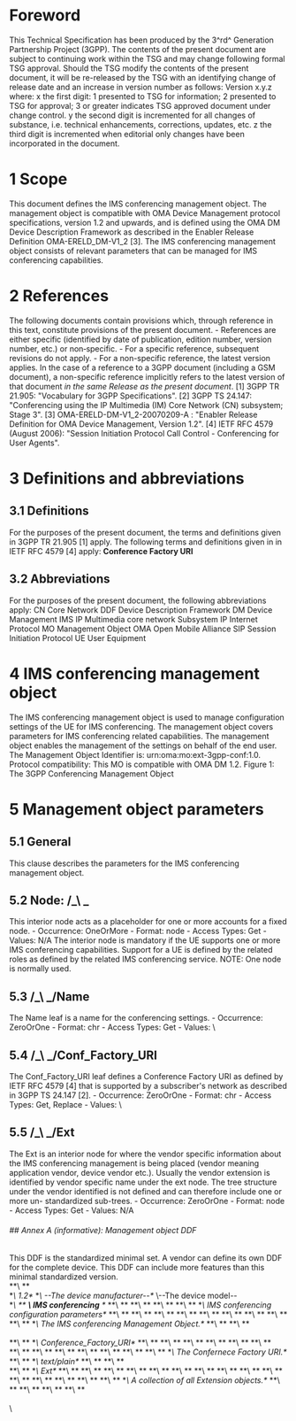 # Foreword
This Technical Specification has been produced by the 3^rd^ Generation
Partnership Project (3GPP).
The contents of the present document are subject to continuing work within the
TSG and may change following formal TSG approval. Should the TSG modify the
contents of the present document, it will be re-released by the TSG with an
identifying change of release date and an increase in version number as
follows:
Version x.y.z
where:
x the first digit:
1 presented to TSG for information;
2 presented to TSG for approval;
3 or greater indicates TSG approved document under change control.
y the second digit is incremented for all changes of substance, i.e. technical
enhancements, corrections, updates, etc.
z the third digit is incremented when editorial only changes have been
incorporated in the document.
# 1 Scope
This document defines the IMS conferencing management object. The management
object is compatible with OMA Device Management protocol specifications,
version 1.2 and upwards, and is defined using the OMA DM Device Description
Framework as described in the Enabler Release Definition OMA-ERELD_DM-V1_2
[3].
The IMS conferencing management object consists of relevant parameters that
can be managed for IMS conferencing capabilities.
# 2 References
The following documents contain provisions which, through reference in this
text, constitute provisions of the present document.
\- References are either specific (identified by date of publication, edition
number, version number, etc.) or non‑specific.
\- For a specific reference, subsequent revisions do not apply.
\- For a non-specific reference, the latest version applies. In the case of a
reference to a 3GPP document (including a GSM document), a non-specific
reference implicitly refers to the latest version of that document _in the
same Release as the present document_.
[1] 3GPP TR 21.905: \"Vocabulary for 3GPP Specifications\".
[2] 3GPP TS 24.147: \"Conferencing using the IP Multimedia (IM) Core Network
(CN) subsystem; Stage 3\".
[3] OMA-ERELD-DM-V1_2-20070209-A : \"Enabler Release Definition for OMA Device
Management, Version 1.2\".
[4] IETF RFC 4579 (August 2006): \"Session Initiation Protocol Call Control -
Conferencing for User Agents\".
# 3 Definitions and abbreviations
## 3.1 Definitions
For the purposes of the present document, the terms and definitions given in
3GPP TR 21.905 [1] apply.
The following terms and definitions given in in IETF RFC 4579 [4] apply:
**Conference Factory URI**
## 3.2 Abbreviations
For the purposes of the present document, the following abbreviations apply:
CN Core Network
DDF Device Description Framework
DM Device Management
IMS IP Multimedia core network Subsystem
IP Internet Protocol
MO Management Object
OMA Open Mobile Alliance
SIP Session Initiation Protocol
UE User Equipment
# 4 IMS conferencing management object
The IMS conferencing management object is used to manage configuration
settings of the UE for IMS conferencing. The management object covers
parameters for IMS conferencing related capabilities. The management object
enables the management of the settings on behalf of the end user.
The Management Object Identifier is: urn:oma:mo:ext-3gpp-conf:1.0.
Protocol compatibility: This MO is compatible with OMA DM 1.2.
Figure 1: The 3GPP Conferencing Management Object
# 5 Management object parameters
## 5.1 General
This clause describes the parameters for the IMS conferencing management
object.
## 5.2 Node: /_\ _
This interior node acts as a placeholder for one or more accounts for a fixed
node.
\- Occurrence: OneOrMore
\- Format: node
\- Access Types: Get
\- Values: N/A
The interior node is mandatory if the UE supports one or more IMS conferencing
capabilities. Support for a UE is defined by the related roles as defined by
the related IMS conferencing service.
NOTE: One node is normally used.
## 5.3 /_\ _/Name
The Name leaf is a name for the conferencing settings.
\- Occurrence: ZeroOrOne
\- Format: chr
\- Access Types: Get
\- Values: \
## 5.4 /_\ _/Conf_Factory_URI
The Conf_Factory_URI leaf defines a Conference Factory URI as defined by IETF
RFC 4579 [4] that is supported by a subscriber\'s network as described in 3GPP
TS 24.147 [2].
\- Occurrence: ZeroOrOne
\- Format: chr
\- Access Types: Get, Replace
\- Values: \
## 5.5 /_\ _/Ext
The Ext is an interior node for where the vendor specific information about
the IMS conferencing management is being placed (vendor meaning application
vendor, device vendor etc.). Usually the vendor extension is identified by
vendor specific name under the ext node. The tree structure under the vendor
identified is not defined and can therefore include one or more un-
standardized sub-trees.
\- Occurrence: ZeroOrOne
\- Format: node
\- Access Types: Get
\- Values: N/A
###### ## Annex A (informative): Management object DDF
This DDF is the standardized minimal set. A vendor can define its own DDF for
the complete device. This DDF can include more features than this minimal
standardized version.
\
**\ **
\
**\ 1.2\**
**\ \--The device manufacturer--\**
\\--The device model--\
**\ **
**\  IMS conferencing** \**
**\ **
**\ **
**\ **
**\ **
**\ IMS conferencing configuration parameters\**
**\ **
**\ **
**\ **
**\ **
**\ **
**\ **
**\ **
**\ **
**\ **
**\ The IMS conferencing Management Object.\**
**\ **
**\ **
\
\
**\ **
**\ Conference_Factory_URI\**
**\ **
**\ **
**\ **
**\ **
**\ **
**\ **
\
**\ **
**\ **
**\ **
**\ **
**\ **
**\ **
**\ **
**\ The Confernece Factory URI.\**
**\ **
**\ text/plain\**
**\ **
**\ **
\
**\ **
**\ Ext\**
**\ **
**\ **
**\ **
**\ **
**\ **
**\ **
**\ **
**\ **
**\ **
**\ **
**\ **
**\ **
**\ **
**\ **
**\ **
**\ A collection of all Extension objects.\**
**\ **
**\ **
**\ **
**\ **
\
\
\
#